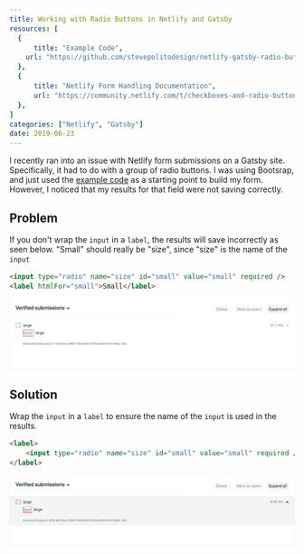 ```yaml
---
title: Working with Radio Buttons in Netlify and Gatsby
resources: [
  {
	  title: "Example Code",
    url: "https://github.com/stevepolitodesign/netlify-gatsby-radio-buttons-example"
  },
  {
	  title: "Netlify Form Handling Documentation",
	  url: "https://community.netlify.com/t/checkboxes-and-radio-buttons-in-forms/1486/2"
  },
]
categories: ["Netlify", "Gatsby"]
date: 2019-06-23
---
```


I recently ran into an issue with Netlify form submissions on a Gatsby site. Specifically, it had to do with a group of radio buttons. I was using Bootsrap, and just used the [example code](https://getbootstrap.com/docs/4.3/components/forms/#default-stacked) as a starting point to build my form. However, I noticed that my results for that field were not saving correctly.

## Problem

If you don't wrap the `input` in a `label`, the results will save incorrectly as seen below. "Small" should really be "size", since "size" is the name of the `input`

```html
<input type="radio" name="size" id="small" value="small" required />
<label htmlFor="small">Small</label>
```

![Netlfiy form results that are incorrectly saved](/assets/images/posts/working-with-radio-buttons-in-netlify-and-gatsby/incorrect.png)

## Solution

Wrap the `input` in a `label` to ensure the name of the `input` is used in the results.

```html
<label>
    <input type="radio" name="size" id="small" value="small" required /> Small
</label>
```

![Netlfiy form results that are correctly saved](/assets/images/posts/working-with-radio-buttons-in-netlify-and-gatsby/correct.png)

